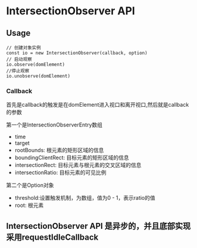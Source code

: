 # IntersectionObserver API

## Usage
```
// 创建对象实例
const io = new IntersectionObserver(callback, option)
// 启动观察
io.observe(domElement)
//停止观察
io.unobserve(domElement)
```

### Callback
首先是callback的触发是在domElement进入视口和离开视口,然后就是callback的参数

第一个是IntersectionObserverEntry数组

* time
* target
* rootBounds: 根元素的矩形区域的信息
* boundingClientRect: 目标元素的矩形区域的信息
* intersectionRect: 目标元素与根元素的交叉区域的信息
* intersectionRatio: 目标元素的可见比例

第二个是Option对象
* threshold:设置触发机制，为数组，值为0 - 1，表示ratio的值
* root: 根元素

## IntersectionObserver API 是异步的，并且底部实现采用requestIdleCallback